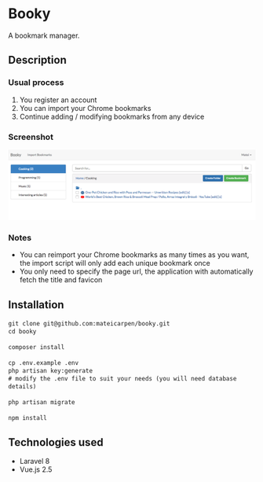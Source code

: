 # Booky

A bookmark manager.

## Description

### Usual process

1. You register an account
1. You can import your Chrome bookmarks
1. Continue adding / modifying bookmarks from any device

### Screenshot

![Screenshot](public/images/screenshot.png)

### Notes

- You can reimport your Chrome bookmarks as many times as you want, the
  import script will only add each unique bookmark once
- You only need to specify the page url, the application with automatically
  fetch the title and favicon


## Installation

 ```
 git clone git@github.com:mateicarpen/booky.git
 cd booky

 composer install

 cp .env.example .env
 php artisan key:generate
 # modify the .env file to suit your needs (you will need database details)

 php artisan migrate

 npm install
 ```

## Technologies used

- Laravel 8
- Vue.js 2.5